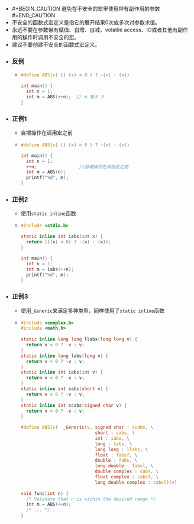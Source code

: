 - #+BEGIN_CAUTION
  避免在不安全的宏里使用带有副作用的参数
  #+END_CAUTION
- 不安全的函数式宏定义是指它的展开结果0次或多次对参数求值。
- 永远不要在参数带有赋值、自增、自减、volatile access、IO或者其他有副作用的操作时调用不安全的宏。
- 建议不要创建不安全的函数式宏定义。
- ### 反例
	- ```C
	  #define ABS(x) (( (x) < 0 ) ? -(x) : (x))
	  
	  int main() {
	    int n = 1;
	    int m = ABS(++n);  // m 等于 3
	  }
	  ```
- ### 正例1
	- 自增操作在调用宏之前
	- ```C
	  #define ABS(x) (( (x) < 0 ) ? -(x) : (x))
	  
	  int main() {
	    int n = 1;
	    ++n;				//自增操作在调用宏之前
	    int m = ABS(n);
	    printf("%d", m);
	  }
	  ```
- ### 正例2
	- 使用`static inline`函数
	- ```C
	  #include <stdio.h>
	  
	  static inline int iabs(int x) {
	    return (((x) < 0) ? -(x) : (x));
	  }
	  
	  int main() {
	    int n = 1;
	    int m = iabs(++n);
	    printf("%d", m);
	  }
	  ```
- ### 正例3
	- 使用`_Generic`来满足多种类型，同样使用了`static inline`函数
	- ```C
	  #include <complex.h>
	  #include <math.h>
	    
	  static inline long long llabs(long long v) {
	    return v < 0 ? -v : v;
	  }
	  static inline long labs(long v) {
	    return v < 0 ? -v : v;
	  }
	  static inline int iabs(int v) {
	    return v < 0 ? -v : v;
	  }
	  static inline int sabs(short v) {
	    return v < 0 ? -v : v;
	  }
	  static inline int scabs(signed char v) {
	    return v < 0 ? -v : v;
	  }
	    
	  #define ABS(v)  _Generic(v, signed char : scabs, \
	                              short : sabs, \
	                              int : iabs, \
	                              long : labs, \
	                              long long : llabs, \
	                              float : fabsf, \
	                              double : fabs, \
	                              long double : fabsl, \
	                              double complex : cabs, \
	                              float complex : cabsf, \
	                              long double complex : cabsl)(v)
	    
	  void func(int n) {
	    /* Validate that n is within the desired range */
	    int m = ABS(++n);
	    /* ... */
	  }
	  ```